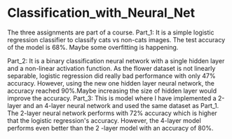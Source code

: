 # Classification_with_Neural_Net
The three assignments are part of a course.
Part_1:
It is a simple logistic regression classifier to classify cats vs non-cats images. The test accuracy of the model is 68%. Maybe some overfitting is happening.

Part_2:
It is a binary classification neural network with a single hidden layer and a non-linear activation function. As the flower dataset is not linearly separable, logistic regression did really bad performance with only 47% accuracy. However, using the new one hidden layer neural network, the accuracy reached 90%.Maybe increasing the size of hidden layer would improve the accuracy.
Part_3:
This is model where I have implemented a 2-layer and an 4-layer neural network and used the same dataset as Part_1. The 2-layer neural network performs with 72% accuracy which is higher that the logistic regression's accuracy. However, the 4-layer model performs even better than the 2 -layer model with an accuracy of 80%. 

